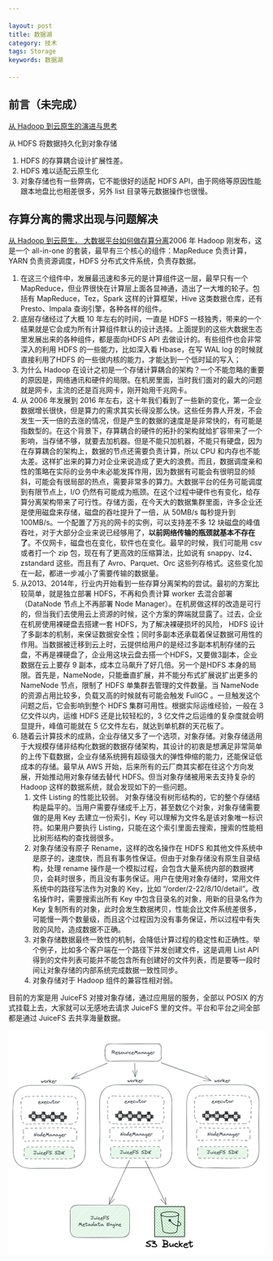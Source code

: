 ```yaml
---

layout: post
title: 数据湖
category: 技术
tags: Storage
keywords: 数据湖

---
```


## 前言（未完成）

[从 Hadoop 到云原生的演进与思考](https://mp.weixin.qq.com/s/5wClqZ_KujC3bJeQ7aTFqQ)

从 HDFS 将数据持久化到对象存储
1. HDFS 的存算耦合设计扩展性差。
2. HDFS 难以适配云原生化
3. 对象存储也有一些弊病，它不能很好的适配 HDFS API，由于网络等原因性能跟本地盘比也相差很多，另外 list 目录等元数据操作也很慢。


##  存算分离的需求出现与问题解决

[从 Hadoop 到云原生， 大数据平台如何做存算分离](https://mp.weixin.qq.com/s/fUugJlK_bAnHGj4q0SSj0w)2006 年 Hadoop 刚发布，这是一个 all-in-one 的套装，最早有三个核心的组件：MapReduce 负责计算，YARN 负责资源调度，HDFS 分布式文件系统，负责存数据。
1. 在这三个组件中，发展最迅速和多元的是计算组件这一层，最早只有一个 MapReduce，但业界很快在计算层上面各显神通，造出了一大堆的轮子。包括有 MapReduce，Tez，Spark 这样的计算框架，Hive 这类数据仓库，还有 Presto、Impala 查询引擎，各种各样的组件。
2. 底层存储经过了大概 10 年左右的时间，一直是 HDFS 一枝独秀，带来的一个结果就是它会成为所有计算组件默认的设计选择。上面提到的这些大数据生态里发展出来的各种组件，都是面向HDFS API 去做设计的。有些组件也会非常深入的利用 HDFS 的一些能力，比如深入看 Hbase，在写 WAL log 的时候就直接利用了HDFS 的一些很内核的能力，才能达到一个低时延的写入；
3. 为什么 Hadoop 在设计之初是一个存储计算耦合的架构？一个不能忽略的重要的原因是，网络通讯和硬件的局限。在机房里面，当时我们面对的最大的问题就是网卡，主流的还是百兆网卡，刚开始用千兆网卡。
4. 从 2006 年发展到 2016 年左右，这十年我们看到了一些新的变化，第一企业数据增长很快，但是算力的需求其实长得没那么快。这些任务靠人开发，不会发生一天一倍的去涨的情况，但是产生的数据的速度是是非常快的，有可能是指数型的。在这个背景下，存算耦合的硬件的拓扑的架构就给扩容带来了一个影响，当存储不够，就要去加机器。但是不能只加机器，不能只有硬盘，因为在存算耦合的架构上，数据的节点还需要负责计算，所以 CPU 和内存也不能太差。这样扩出来的算力对企业来说造成了更大的浪费。而且，数据调度亲和性的策略在实际的业务中未必能发挥作用，因为数据有可能会有很明显的倾斜，可能会有很局部的热点，需要非常多的算力。大数据平台的任务可能调度到有限节点上，I/O 仍然有可能成为瓶颈。在这个过程中硬件也有变化，给存算分离架构带来了可行性。存储方面，在今天大的数据集群里面，许多企业还是使用磁盘来存储，磁盘的吞吐提升了一倍，从 50MB/s 每秒提升到 100MB/s。一个配置了万兆的网卡的实例，可以支持差不多 12 块磁盘的峰值吞吐，对于大部分企业来说已经够用了，**以前网络传输的瓶颈就基本不存在了**。不仅网卡，磁盘也在变化，软件也在变化。最早的时候，我们可能用 csv 或者打一个 zip 包，现在有了更高效的压缩算法，比如说有 snappy、lz4、zstandard 这些。而且有了 Avro、Parquet、Orc 这些列存格式。这些变化加在一起，都进一步减小了需要传输的数据量。
5. 从2013、2014年，行业内开始看到一些存算分离架构的尝试。最初的方案比较简单，就是独立部署 HDFS，不再和负责计算 worker 去混合部署（DataNode 节点上不再部署 Node Manager）。在机房做这样的改造是可行的，但当我们去使用云上资源的时候，这个方案的弊端就显露了。过去，企业在机房使用裸硬盘去搭建一套 HDFS，为了解决裸硬损坏的风险， HDFS 设计了多副本的机制，来保证数据安全性；同时多副本还承载着保证数据可用性的作用。当数据被迁移到云上时，云提供给用户的是经过多副本机制存储的云盘，不再是裸硬盘了，企业用这块云盘去搭一个HDFS，又要做3副本，企业数据在云上要存 9 副本，成本立马飙升了好几倍。另一个是HDFS 本身的局限。首先是，NameNode，只能垂直扩展，并不能分布式扩展说扩出更多的 NameNode 节点，限制了 HDFS 单集群去管理的文件数量。当 NameNode 的资源占用比较多，负载又高的时候就有可能会触发 FullGC 。一旦触发这个问题之后，它会影响到整个 HDFS 集群可用性。根据实际运维经验，一般在 3 亿文件以内，运维 HDFS 还是比较轻松的，3 亿文件之后运维的复杂度就会明显提升，峰值可能就在 5 亿文件左右，就达到单机群的天花板了。
6. 随着云计算技术的成熟，企业存储又多了一个选项，对象存储。对象存储适用于大规模存储非结构化数据的数据存储架构，其设计的初衷是想满足非常简单的上传下载数据，企业存储系统拥有超级强大的弹性伸缩的能力，还能保证低成本的存储。最早从 AWS 开始，后来所有的云厂商其实都在往这个方向发展，开始推动用对象存储去替代 HDFS。但当对象存储被用来去支持复杂的 Hadoop 这样的数据系统，就会发现如下的一些问题。
    1. 文件 Listing 的性能比较弱。  对象存储没有树形结构的，它的整个存储结构是扁平的。当用户需要存储成千上万，甚至数亿个对象，对象存储需要做的是用 Key 去建立一份索引，Key 可以理解为文件名是该对象唯一标识符。如果用户要执行 Listing，只能在这个索引里面去搜索，搜索的性能相比树形结构的查找弱很多。
    2.  对象存储没有原子 Rename，这样的改名操作在 HDFS 和其他文件系统中是原子的，速度快，而且有事务性保证。但由于对象存储没有原生目录结构，处理 rename 操作是一个模拟过程，会包含大量系统内部的数据拷贝，会耗时很多，而且没有事务保证。用户在使用对象存储时，常用文件系统中的路径写法作为对象的 Key，比如 “/order/2-22/8/10/detail”。改名操作时，需要搜索出所有 Key 中包含目录名的对象，用新的目录名作为 Key 复制所有的对象，此时会发生数据拷贝，性能会比文件系统差很多，可能慢一两个数量级，而且这个过程因为没有事务保证，所以过程中有失败的风险，造成数据不正确。
    3. 对象存储数据最终一致性的机制，会降低计算过程的稳定性和正确性。举个例子，比如多个客户端在一个路径下并发创建文件，这是调用 List API 得到的文件列表可能并不能包含所有创建好的文件列表，而是要等一段时间让对象存储的内部系统完成数据一致性同步。
    4. 对象存储对于 Hadoop 组件的兼容性相对弱。

目前的方案是用 JuiceFS 对接对象存储，通过应用层的服务，全部以 POSIX 的方式挂载上去，大家就可以无感地去请求 JuiceFS 里的文件。平台和平台之间全部都是通过 JuiceFS 去共享海量数据。

![](/public/upload/storage/juicefs_hdfs.png)
